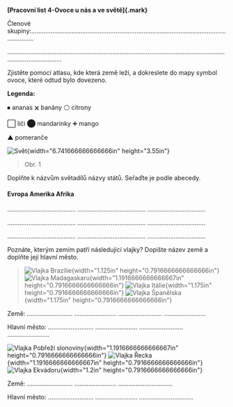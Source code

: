 **[Pracovní list 4-Ovoce u nás a ve světě]{.mark}**

Členové
skupiny:..............................................................................................................................

...........................................................................................................................................................

Zjistěte pomocí atlasu, kde která země leží, a dokreslete do mapy symbol
ovoce, které odtud bylo dovezeno.

**Legenda:**

⏹ ananas 🗙 banány ⚪ citrony

⬜ liči ⬤ mandarinky 🞥 mango

▲ pomeranče

![Svět](media/image1.jpeg){width="6.741666666666666in" height="3.55in"}

> 
>
> Obr. 1

Doplňte k názvům světadílů názvy států. Seřaďte je podle abecedy.

#### 

#### Evropa Amerika Afrika

.......................................
.......................................
.................................

.......................................
.......................................
.................................

.......................................
.......................................
.................................

Poznáte, kterým zemím patří následující vlajky? Dopište název země a
doplňte její hlavní město.

> ![Vlajka Brazílie](media/image2.png){width="1.125in"
> height="0.7916666666666666in"} ![Vlajka
> Madagaskaru](media/image3.png){width="1.1916666666666667in"
> height="0.7916666666666666in"} ![Vlajka
> Itálie](media/image4.png){width="1.175in"
> height="0.7916666666666666in"} ![Vlajka
> Španělska](media/image5.png){width="1.175in"
> height="0.7916666666666666in"}

Země: .......................... ........................
......................... ........................

Hlavní město: .......................... ........................
......................... ........................

![Vlajka Pobřeží
slonoviny](media/image6.png){width="1.1916666666666667in"
height="0.7916666666666666in"} ![Vlajka
Řecka](media/image7.png){width="1.1916666666666667in"
height="0.7916666666666666in"} ![Vlajka
Ekvádoru](media/image8.png){width="1.2in" height="0.7916666666666666in"}

Země: .......................... ........................
...............................

Hlavní město: .......................... ........................
...............................
